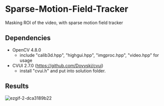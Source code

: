 # Sparse-Motion-Field-Tracker
Masking ROI of the video, with sparse motion field tracker

## Dependencies
- OpenCV 4.8.0
  - include "calib3d.hpp", "highgui.hpp", "imgproc.hpp", "video.hpp" for usage
- CVUI 2.7.0 (https://github.com/Dovyski/cvui)
  - install "cvui.h" and put into solution folder.

## Results
![ezgif-2-dca3189b22](https://github.com/n01r1r/Sparse-Motion-Field-Tracker/assets/35805725/bf03d99f-f773-4a17-905b-74efc5e7bae6)
